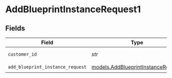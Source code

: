 # AddBlueprintInstanceRequest1


## Fields

| Field                                                                          | Type                                                                           | Required                                                                       | Description                                                                    |
| ------------------------------------------------------------------------------ | ------------------------------------------------------------------------------ | ------------------------------------------------------------------------------ | ------------------------------------------------------------------------------ |
| `customer_id`                                                                  | *str*                                                                          | :heavy_check_mark:                                                             | Customer ID                                                                    |
| `add_blueprint_instance_request`                                               | [models.AddBlueprintInstanceRequest](../models/addblueprintinstancerequest.md) | :heavy_check_mark:                                                             | N/A                                                                            |